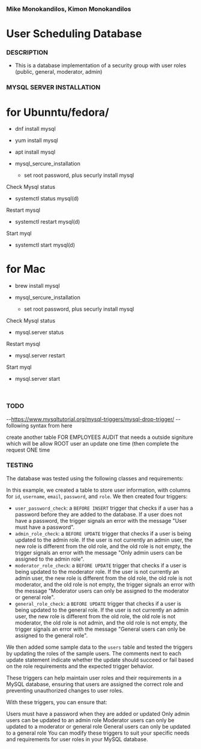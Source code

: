### Mike Monokandilos, Kimon Monokandilos
#
# User Scheduling Database

### DESCRIPTION
- This is a database implementation of a security group with user roles (public, general, moderator, admin)

### MYSQL SERVER INSTALLATION

# for Ubunntu/fedora/
- dnf install mysql
- yum install mysql
- apt install mysql

- mysql_sercure_installation
    - set root password, plus securly install mysql

Check Mysql status
- systemctl status mysql(d)

Restart mysql
- systemctl restart mysql(d)

Start myql
- systemctl start mysql(d)


# for Mac
- brew install mysql

- mysql_sercure_installation
   - set root password, plus securly install mysql

Check Mysql status
- mysql.server status

Restart mysql
- mysql.server restart

Start myql
- mysql.server start

<br>


### TODO
--https://www.mysqltutorial.org/mysql-triggers/mysql-drop-trigger/
--following syntax from here

create another table FOR EMPLOYEES AUDIT that needs a outside signiture which will be allow ROOT user an update one time (then complete the request ONE time


### TESTING

The database was tested using the following classes and requirements:

In this example, we created a table to store user information, with columns for `id`, `username`, `email`, `password`, and `role`. We then created four triggers: 

- `user_password_check`: a `BEFORE INSERT` trigger that checks if a user has a password before they are added to the database. If a user does not have a password, the trigger signals an error with the message "User must have a password".
- `admin_role_check`: a `BEFORE UPDATE` trigger that checks if a user is being updated to the admin role. If the user is not currently an admin user, the new role is different from the old role, and the old role is not empty, the trigger signals an error with the message "Only admin users can be assigned to the admin role".
- `moderator_role_check`: a `BEFORE UPDATE` trigger that checks if a user is being updated to the moderator role. If the user is not currently an admin user, the new role is different from the old role, the old role is not moderator, and the old role is not empty, the trigger signals an error with the message "Moderator users can only be assigned to the moderator or general role".
- `general_role_check`: a `BEFORE UPDATE` trigger that checks if a user is being updated to the general role. If the user is not currently an admin user, the new role is different from the old role, the old role is not moderator, the old role is not admin, and the old role is not empty, the trigger signals an error with the message "General users can only be assigned to the general role".

We then added some sample data to the `users` table and tested the triggers by updating the roles of the sample users. The comments next to each update statement indicate whether the update should succeed or fail based on the role requirements and the expected trigger behavior.

These triggers can help maintain user roles and their requirements in a MySQL database, ensuring that users are assigned the correct role and preventing unauthorized changes to user roles.


With these triggers, you can ensure that:

Users must have a password when they are added or updated
Only admin users can be updated to an admin role
Moderator users can only be updated to a moderator or general role
General users can only be updated to a general role
You can modify these triggers to suit your specific needs and requirements for user roles in your MySQL database.
